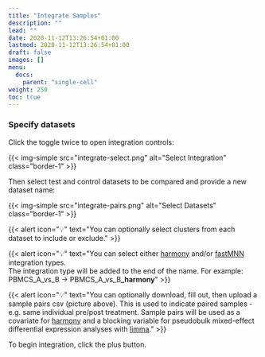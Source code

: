 ```yaml
---
title: "Integrate Samples"
description: ""
lead: ""
date: 2020-11-12T13:26:54+01:00
lastmod: 2020-11-12T13:26:54+01:00
draft: false
images: []
menu: 
  docs:
    parent: "single-cell"
weight: 250
toc: true
---
```


### Specify datasets

Click the toggle twice to open integration controls: 

{{< img-simple src="integrate-select.png" alt="Select Integration" class="border-1" >}}

Then select test and control datasets to be compared and provide a new dataset name:

{{< img-simple src="integrate-pairs.png" alt="Select Datasets" class="border-1" >}}

{{< alert icon="💡" text="You can optionally select clusters from each dataset to include or exclude." >}}

{{< alert icon="💡" text="You can select either <a href='https://github.com/immunogenomics/harmony'>harmony</a> and/or <a href='http://bioconductor.org/books/release/OSCA/integrating-datasets.html#performing-mnn-correction'>fastMNN</a> integration types.</br>The integration type will be added to the end of the name. For example:</br>PBMCS_A_vs_B → PBMCS_A_vs_B<b>_harmony</b>" >}}

{{< alert icon="💡" text="You can optionally download, fill out, then upload a sample pairs csv (picture above). This is used to indicate paired samples - e.g. same individual pre/post treatment. Sample pairs will be used as a covariate for <a href='https://github.com/immunogenomics/harmony#harmony-with-two-or-more-covariates'>harmony</a> and a blocking variable for pseudobulk mixed-effect differential expression analyses with <a href='https://bioconductor.org/packages/release/bioc/html/limma.html'>limma</a>." >}}

To begin integration, click the plus button.